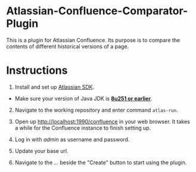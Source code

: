 # Atlassian-Confluence-Comparator-Plugin
This is a plugin for Atlassian Confluence. Its purpose is to compare the contents of different historical versions of a page.

# Instructions
1. Install and set up [Atlassian SDK](https://developer.atlassian.com/server/framework/atlassian-sdk/set-up-the-atlassian-plugin-sdk-and-build-a-project/).

  - Make sure your version of Java JDK is [**8u251 or earlier**](https://www.oracle.com/sg/java/technologies/javase/javase8u211-later-archive-downloads.html).

2. Navigate to the working repository and enter command `atlas-run`.

3. Open up [http://localhost:1990/confluence](http://localhost:1990/confluence) in your web browser. It takes a while for the Confluence instance to finish setting up.

4. Log in with *admin* as username and password.

5. Update your base url.

6. Navigate to the *...* beside the "Create" button to start using the plugin.
